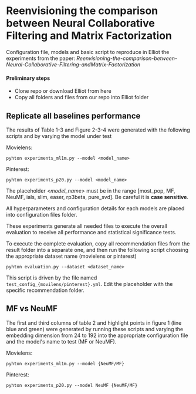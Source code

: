 # Reenvisioning the comparison between Neural Collaborative Filtering and Matrix Factorization

Configuration file, models and basic script to reproduce in Elliot the experiments from the paper: _Reenvisioning-the-comparison-between-Neural-Collaborative-Filtering-andMatrix-Factorization_

#### Preliminary steps

- Clone repo or download Elliot from here
- Copy all folders and files from our repo into Elliot folder

## Replicate all baselines performance

The results of Table 1-3 and Figure 2-3-4 were generated with the following scripts and by varying the model under test

Movielens:

```pyhton
pyhton experiments_ml1m.py --model <model_name>
```

Pinterest:

```pyhton
pyhton experiments_p20.py --model <model_name>
```

The placeholder _<model_name>_ must be in the range [most_pop, MF, NeuMF, ials, slim, easer, rp3beta, pure_svd]. Be careful it is __case sensitive__.


All hyperparameters and configuration details for each models are placed into configuration files folder.

These experiments generate all needed files to execute the overall evaluation to receive all performance and statistical significance tests.

To execute the complete evaluation, copy all recommendation files from the result folder into a separate one, and then run the following script choosing the appropriate dataset name (movielens or pinterest)

```pyhton
pyhton evaluation.py --dataset <dataset_name>
```

This script is driven by the file named `test_config_{movilens/pinterest}.yml`. Edit the placeholder with the specific recommendation folder.

## MF vs NeuMF

The first and third columns of table 2 and highlight points in figure 1 (line blue and green) were generated by running these scripts and varying the embedding dimension from 24 to 192 into the appropriate configuration file and the model's name to test (MF or NeuMF).

Movielens:

```pyhton
pyhton experiments_ml1m.py --model {NeuMF/MF}
```

Pinterest:

```pyhton
pyhton experiments_p20.py --model NeuMF {NeuMF/MF}
```


